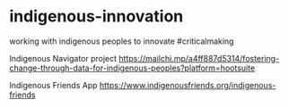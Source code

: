# indigenous-innovation
working with indigenous peoples to innovate #criticalmaking

Indigenous Navigator project
https://mailchi.mp/a4ff887d5314/fostering-change-through-data-for-indigenous-peoples?platform=hootsuite

Indigenous Friends App
https://www.indigenousfriends.org/indigenous-friends
